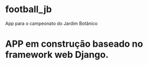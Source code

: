 # football_jb
App para o campeonato do Jardim Botânico


# APP em construção baseado no framework web Django. 
